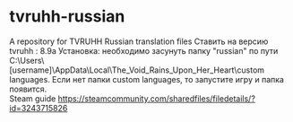 # tvruhh-russian
A repository for TVRUHH Russian translation files	Ставить на версию tvruhh : 8.9a      						Установка: необходимо засунуть папку "russian" по пути C:\Users\\[username]\AppData\Local\The_Void_Rains_Upon_Her_Heart\custom languages. Если нет папки custom languages, то запустите игру и папка появится.																																				 
Steam guide https://steamcommunity.com/sharedfiles/filedetails/?id=3243715826                                                                 
